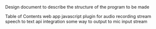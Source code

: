 Design document to describe the structure of the program to be made

Table of Contents
web app
  javascript plugin for audio recording stream
  speech to text api integration
  some way to output to mic input stream 
